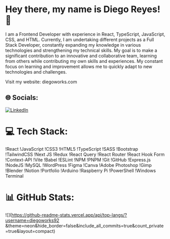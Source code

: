 # Hey there, my name is Diego Reyes!👋
I am a Frontend Developer with experience in React, TypeScript, JavaScript, CSS, and HTML. Currently, I am undertaking different projects as a Full Stack Developer, constantly expanding my knowledge in various technologies and strengthening my technical skills. My goal is to make a significant contribution to an innovative and collaborative team, learning from others while contributing my own skills and experiences. My constant focus on learning and improvement allows me to quickly adapt to new technologies and challenges.

Visit my website: diegoworks.com

## 🌐 Socials:
[![LinkedIn](https://img.shields.io/badge/LinkedIn-%230077B5.svg?logo=linkedin&logoColor=white)](https://linkedin.com/in/www.linkedin.com/in/92diegoworks/) 

# 💻 Tech Stack:
!React
!JavaScript
!CSS3
!HTML5
!TypeScript
!SASS
!Bootstrap
!TailwindCSS
!Next JS
!Redux
!React Query
!React Router
!React Hook Form
!Context-API
!Vite
!Babel
!ESLint
!NPM
!PNPM
!Git
!GitHub
!Express.js
!NodeJS
!MySQL
!WordPress
!Figma
!Canva
!Adobe Photoshop
!Gimp
!Blender
!Notion
!Portfolio
!Arduino
!Raspberry Pi
!PowerShell
!Windows Terminal

# 📊 GitHub Stats:
![](https://github-readme-stats.vercel.app/api/top-langs/?username=diegoworks92 &theme=neon&hide_border=false&include_all_commits=true&count_private=true&layout=compact)


